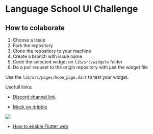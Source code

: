 # Language School UI Challenge

## How to colaborate

1. Choose a Issue
2. Fork the repository
3. Clone the repository to your machine
4. Create a branch with issue name
5. Code the selected widget on `lib/src/widgets` folder
6. Do a pull request to the origin repository with just the widget file

Use the `lib/src/pages/home_page.dart` to test your widget.

Usefull links:

-  [Discord channel link](https://discordapp.com/invite/x7X4uA9)

- [Mock on dribble](https://dribbble.com/shots/13979977-Language-School)

![](https://cdn.dribbble.com/users/3488450/screenshots/13979977/media/b0618517208f0029f7f5282f6c4d402b.png)

- [How to enable Flutter web](https://flutter.dev/docs/get-started/web)
